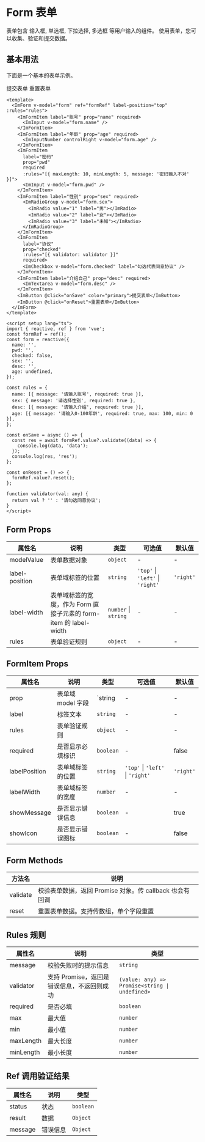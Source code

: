 # Form 表单

表单包含 输入框, 单选框, 下拉选择, 多选框 等用户输入的组件。 使用表单，您可以收集、验证和提交数据。

## 基本用法

下面是一个基本的表单示例。

<ImForm v-model="form" ref="formRef" label-position="top" :rules="rules">
<ImFormItem label="账号" prop="name" required>
<ImInput v-model="form.name" />
</ImFormItem>
<ImFormItem label="年龄" prop="age" required>
<ImInputNumber controlRight v-model="form.age" />
</ImFormItem>
<ImFormItem
    label="密码"
    prop="pwd"
    required
    :rules="[{ maxLength: 10, minLength: 5, message: '密码输入不对' }]">
<ImInput v-model="form.pwd" />
</ImFormItem>
<ImFormItem label="性别" prop="sex" required>
<ImRadioGroup v-model="form.sex">
<ImRadio value="1" label="男"></ImRadio>
<ImRadio value="2" label="女"></ImRadio>
<ImRadio value="3" label="未知"></ImRadio>
</ImRadioGroup>
</ImFormItem>
<ImFormItem
    label="协议"
    prop="checked"
    :rules="[{ validator: validator }]"
    required>
<ImCheckbox v-model="form.checked" label="勾选代表同意协议" />
</ImFormItem>
<ImFormItem label="介绍自己" prop="desc" required>
<ImTextarea v-model="form.desc" />
</ImFormItem>
<ImButton @click="onSave" color="primary">提交表单</ImButton>
<ImButton @click="onReset">重置表单</ImButton>
</ImForm>

<script setup lang="ts">
import { reactive, ref } from 'vue';
const formRef = ref();
const form = reactive({
  name: '',
  pwd: '',
  checked: false,
  sex: '',
  desc: '',
  age: undefined,
});

const rules = {
  name: [{ message: '请输入账号', required: true }],
  sex: { message: '请选择性别', required: true },
  desc: [{ message: '请输入介绍', required: true }],
  age: [{ message: '请输入0-100年龄', required: true, max: 100, min: 0 }],
};

const onSave = async () => {
  const res = await formRef.value?.validate((data) => {
    console.log(data, 'data');
  });
  console.log(res, 'res');
  alert(JSON.stringify(res));
};

const onReset = () => {
  formRef.value?.reset();
};

function validator(val: any) {
  return val ? '' : '请勾选同意协议';
}
</script>

```vue
<template>
  <ImForm v-model="form" ref="formRef" label-position="top" :rules="rules">
    <ImFormItem label="账号" prop="name" required>
      <ImInput v-model="form.name" />
    </ImFormItem>
    <ImFormItem label="年龄" prop="age" required>
      <ImInputNumber controlRight v-model="form.age" />
    </ImFormItem>
    <ImFormItem
      label="密码"
      prop="pwd"
      required
      :rules="[{ maxLength: 10, minLength: 5, message: '密码输入不对' }]">
      <ImInput v-model="form.pwd" />
    </ImFormItem>
    <ImFormItem label="性别" prop="sex" required>
      <ImRadioGroup v-model="form.sex">
        <ImRadio value="1" label="男"></ImRadio>
        <ImRadio value="2" label="女"></ImRadio>
        <ImRadio value="3" label="未知"></ImRadio>
      </ImRadioGroup>
    </ImFormItem>
    <ImFormItem
      label="协议"
      prop="checked"
      :rules="[{ validator: validator }]"
      required>
      <ImCheckbox v-model="form.checked" label="勾选代表同意协议" />
    </ImFormItem>
    <ImFormItem label="介绍自己" prop="desc" required>
      <ImTextarea v-model="form.desc" />
    </ImFormItem>
    <ImButton @click="onSave" color="primary">提交表单</ImButton>
    <ImButton @click="onReset">重置表单</ImButton>
  </ImForm>
</template>

<script setup lang="ts">
import { reactive, ref } from 'vue';
const formRef = ref();
const form = reactive({
  name: '',
  pwd: '',
  checked: false,
  sex: '',
  desc: '',
  age: undefined,
});

const rules = {
  name: [{ message: '请输入账号', required: true }],
  sex: { message: '请选择性别', required: true },
  desc: [{ message: '请输入介绍', required: true }],
  age: [{ message: '请输入0-100年龄', required: true, max: 100, min: 0 }],
};

const onSave = async () => {
  const res = await formRef.value?.validate((data) => {
    console.log(data, 'data');
  });
  console.log(res, 'res');
};

const onReset = () => {
  formRef.value?.reset();
};

function validator(val: any) {
  return val ? '' : '请勾选同意协议';
}
</script>
```

## Form Props

| 属性名         | 说明                                                              | 类型                 | 可选值                           | 默认值    |
| -------------- | ----------------------------------------------------------------- | -------------------- | -------------------------------- | --------- |
| modelValue     | 表单数据对象                                                      | `object`             | -                                | -         |
| label-position | 表单域标签的位置                                                  | `string`             | `'top'` \| `'left'` \| `'right'` | `'right'` |
| label-width    | 表单域标签的宽度，作为 Form 直接子元素的 form-item 的 label-width | `number` \| `string` | -                                | -         |
| rules          | 表单验证规则                                                      | `object`             | -                                | -         |

## FormItem Props

| 属性名        | 说明              | 类型      | 可选值                           | 默认值    |
| ------------- | ----------------- | --------- | -------------------------------- | --------- |
| prop          | 表单域 model 字段 | `string   | -                                | -         |
| label         | 标签文本          | `string`  | -                                | -         |
| rules         | 表单验证规则      | `object`  | -                                | -         |
| required      | 是否显示必填标识  | `boolean` | -                                | false     |
| labelPosition | 表单域标签的位置  | `string`  | `'top'` \| `'left'` \| `'right'` | `'right'` |
| labelWidth    | 表单域标签的宽度  | `number`  | -                                | -         |
| showMessage   | 是否显示错误信息  | `boolean` | -                                | true      |
| showIcon      | 是否显示错误图标  | `boolean` | -                                | false     |

## Form Methods

| 方法名   | 说明                                                    |
| -------- | ------------------------------------------------------- |
| validate | 校验表单数据，返回 Promise 对象。传 callback 也会有回调 |
| reset    | 重置表单数据。支持传数组，单个字段重置                  |

## Rules 规则

| 属性名    | 说明                                       | 类型                                           |
| --------- | ------------------------------------------ | ---------------------------------------------- |
| message   | 校验失败时的提示信息                       | `string`                                       |
| validator | 支持 Promise，返回是错误信息，不返回则成功 | `(value: any) => Promise<string \| undefined>` |
| required  | 是否必填                                   | `boolean`                                      |
| max       | 最大值                                     | `number`                                       |
| min       | 最小值                                     | `number`                                       |
| maxLength | 最大长度                                   | `number`                                       |
| minLength | 最小长度                                   | `number`                                       |

## Ref 调用验证结果

| 属性名  | 说明     | 类型      |
| ------- | -------- | --------- |
| status  | 状态     | `boolean` |
| result  | 数据     | `Object`  |
| message | 错误信息 | `Object`  |
